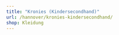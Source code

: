 ```yaml
---
title: "Kronies (Kindersecondhand)"
url: /hannover/kronies-kindersecondhand/
shop: Kleidung
---
```


